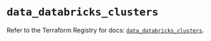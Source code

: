 # `data_databricks_clusters`

Refer to the Terraform Registry for docs: [`data_databricks_clusters`](https://registry.terraform.io/providers/databricks/databricks/1.63.0/docs/data-sources/clusters).
